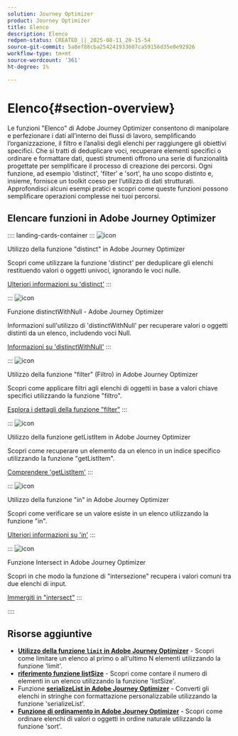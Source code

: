 ```yaml
---
solution: Journey Optimizer
product: Journey Optimizer
title: Elenco
description: Elenco
redpen-status: CREATED_||_2025-08-11_20-15-54
source-git-commit: 5a8ef88cba254241933607ca59156d35e0e92926
workflow-type: tm+mt
source-wordcount: '361'
ht-degree: 1%

---
```



# Elenco{#section-overview}

Le funzioni &quot;Elenco&quot; di Adobe Journey Optimizer consentono di manipolare e perfezionare i dati all’interno dei flussi di lavoro, semplificando l’organizzazione, il filtro e l’analisi degli elenchi per raggiungere gli obiettivi specifici. Che si tratti di deduplicare voci, recuperare elementi specifici o ordinare e formattare dati, questi strumenti offrono una serie di funzionalità progettate per semplificare il processo di creazione dei percorsi. Ogni funzione, ad esempio &#39;distinct&#39;, &#39;filter&#39; e &#39;sort&#39;, ha uno scopo distinto e, insieme, fornisce un toolkit coeso per l’utilizzo di dati strutturati. Approfondisci alcuni esempi pratici e scopri come queste funzioni possono semplificare operazioni complesse nei tuoi percorsi.

## Elencare funzioni in Adobe Journey Optimizer

:::: landing-cards-container
:::
![icon](https://cdn.experienceleague.adobe.com/icons/code-branch.svg)

Utilizzo della funzione &quot;distinct&quot; in Adobe Journey Optimizer

Scopri come utilizzare la funzione &#39;distinct&#39; per deduplicare gli elenchi restituendo valori o oggetti univoci, ignorando le voci nulle.

[Ulteriori informazioni su &#39;distinct&#39;](../using/building-journeys/functions/functiondistinct.md)
:::

:::
![icon](https://cdn.experienceleague.adobe.com/icons/code-branch.svg)

Funzione distinctWithNull - Adobe Journey Optimizer

Informazioni sull&#39;utilizzo di &#39;distinctWithNull&#39; per recuperare valori o oggetti distinti da un elenco, includendo voci Null.

[Informazioni su &#39;distinctWithNull&#39;](../using/building-journeys/functions/functiondistinctwithnull.md)
:::

:::
![icon](https://cdn.experienceleague.adobe.com/icons/code-branch.svg)

Utilizzo della funzione &quot;filter&quot; (Filtro) in Adobe Journey Optimizer

Scopri come applicare filtri agli elenchi di oggetti in base a valori chiave specifici utilizzando la funzione &quot;filtro&quot;.

[Esplora i dettagli della funzione &quot;filter&quot;](../using/building-journeys/functions/functionfilter.md)
:::

:::
![icon](https://cdn.experienceleague.adobe.com/icons/code-branch.svg)

Utilizzo della funzione getListItem in Adobe Journey Optimizer

Scopri come recuperare un elemento da un elenco in un indice specifico utilizzando la funzione &quot;getListItem&quot;.

[Comprendere &#39;getListItem&#39;](../using/building-journeys/functions/functiongetlistitem.md)
:::

:::
![icon](https://cdn.experienceleague.adobe.com/icons/code-branch.svg)

Utilizzo della funzione &quot;in&quot; in Adobe Journey Optimizer

Scopri come verificare se un valore esiste in un elenco utilizzando la funzione &quot;in&quot;.

[Ulteriori informazioni su &#39;in&#39;](../using/building-journeys/functions/functionin.md)
:::

:::
![icon](https://cdn.experienceleague.adobe.com/icons/code-branch.svg)

Funzione Intersect in Adobe Journey Optimizer

Scopri in che modo la funzione di &quot;intersezione&quot; recupera i valori comuni tra due elenchi di input.

[Immergiti in &quot;intersect&quot;](../using/building-journeys/functions/functionintersect.md)
:::

::::


## Risorse aggiuntive

- **[Utilizzo della funzione `limit` in Adobe Journey Optimizer](../using/building-journeys/functions/functionlimit.md)** - Scopri come limitare un elenco al primo o all&#39;ultimo N elementi utilizzando la funzione &#39;limit&#39;.
- **[riferimento funzione listSize](../using/building-journeys/functions/functionlistsize.md)** - Scopri come contare il numero di elementi in un elenco utilizzando la funzione &#39;listSize&#39;.
- Funzione **[serializeList in Adobe Journey Optimizer](../using/building-journeys/functions/functionserializelist.md)** - Converti gli elenchi in stringhe con formattazione personalizzabile utilizzando la funzione &#39;serializeList&#39;.
- **[Funzione di ordinamento in Adobe Journey Optimizer](../using/building-journeys/functions/functionsort.md)** - Scopri come ordinare elenchi di valori o oggetti in ordine naturale utilizzando la funzione &#39;sort&#39;.
